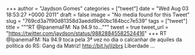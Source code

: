 
+++
author = "Jaydson Gomes"
categories = ["tweet"]
date = "Wed Aug 03 18:53:27 +0000 2011"
draft = false
image = "No media found for this Tweet"
slug = "769cd3a7f90d81358d3aedd9b60bc184bcc7e539"
tags = ["tweet"]
title = """RT @IpanemaFM: Na 94.9 to..."""
tweet = true
tweet_url = "https://twitter.com/jaydson/status/98828845582524416"
+++
RT @IpanemaFM: Na 94.9 toca pela 3ª vez no dia o calcanhar de aquiles da política do RS: Gang da Matriz! http://bit.ly/jlzbrs Liberdade  ...

